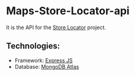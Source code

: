 # Maps-Store-Locator-api
It is the API for the [Store Locator](https://github.com/varunvj1/Maps-Store-Locator) project. 

## Technologies:
- Framework: [Express JS](https://expressjs.com/)
- Database: [MongoDB Atlas](https://www.mongodb.com/cloud/atlas/lp/try2-in?utm_source=google&utm_campaign=gs_apac_india_search_core_brand_atlas_desktop&utm_term=mongo%20db&utm_medium=cpc_paid_search&utm_ad=e&utm_ad_campaign_id=12212624347&gclid=CjwKCAjw55-HBhAHEiwARMCszqtg2odbrFb9k9YStqlFrIYXrWOAJhUUEN72uX-JChNQ8h7uvOV22BoCRi0QAvD_BwE)
